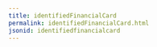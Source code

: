 ```yaml
---
title: identifiedFinancialCard
permalink: identifiedFinancialCard.html
jsonid: identifiedfinancialcard
---
```

